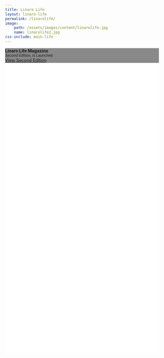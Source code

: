 ```yaml
---
title: Linaro Life
layout: linaro-life
permalink: /linarolife/
image:
    path: /assets/images/content/linarolife.jpg
    name: linarolife2.jpg
css-include: main-life
---
```

<div class="row" class="linaro-life" style="height: 1000px; background-color: white;">
        <div class="cover-image" style="background: linear-gradient(
                     rgba(20,20,20, .5),
                     rgba(20,20,20, .5)),
                     url('{% asset_path {{page.image.name}} %}') no-repeat center center fixed;
            background-size: cover;
            -webkit-background-size: cover;
            -moz-background-size: cover;
            -o-background-size: cover;">
            <div class="cover-image-info">
                <strong class="fade-in-one">Linaro Life Magazine</strong><br>
                <small class="fade-in-two"><em>Second Edition</em>, is Launched</small><br>
                <a href="https://collaborate.linaro.org/display/MAR/LinaroLife" target="_blank" class="btn btn-linaro-home light btn-lg fade-in-three">View Second Edition</a>
            </div>
        </div>
</div>
